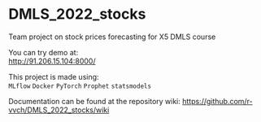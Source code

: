 # DMLS_2022_stocks
Team project on stock prices forecasting for X5 DMLS course

You can try demo at:  
http://91.206.15.104:8000/

This project is made using:  
`MLflow` `Docker` `PyTorch` `Prophet` `statsmodels`

Documentation can be found at the repository wiki:
https://github.com/r-vvch/DMLS_2022_stocks/wiki
